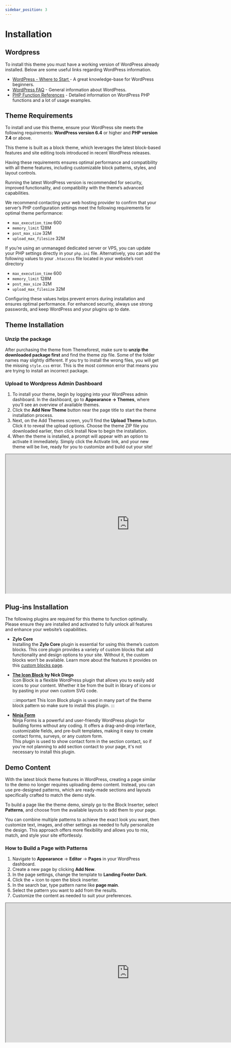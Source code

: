 ```yaml
---
sidebar_position: 3
---
```

# Installation

## Wordpress

To install this theme you must have a working version of WordPress already installed. Below are some useful links regarding WordPress information.

- [WordPress - Where to Start ](https://wordpress.org/documentation/category/where-to-start/) - A great knowledge-base for WordPress beginners.
- [WordPress FAQ](http://codex.wordpress.org/FAQ_New_To_WordPress) - General information about WordPress.
- [PHP Function References](http://codex.wordpress.org/Function_Reference) - Detailed information on WordPress PHP functions and a lot of usage examples.

## Theme Requirements
To install and use this theme, ensure your WordPress site meets the following requirements: **WordPress version 6.4** or higher and **PHP version 7.4** or above. 

This theme is built as a block theme, which leverages the latest block-based features and site editing tools introduced in recent WordPress releases.

Having these requirements ensures optimal performance and compatibility with all theme features, including customizable block patterns, styles, and layout controls. 

Running the latest WordPress version is recommended for security, improved functionality, and compatibility with the theme’s advanced capabilities.

We recommend contacting your web hosting provider to confirm that your server’s PHP configuration settings meet the following requirements for optimal theme performance:

- `max_execution_time` 600
- `memory_limit` 128M
- `post_max_size` 32M
- `upload_max_filesize` 32M


If you’re using an unmanaged dedicated server or VPS, you can update your PHP settings directly in your `php.ini` file. Alternatively, you can add the following values to your `.htaccess` file located in your website’s root directory

- `max_execution_time` 600
- `memory_limit` 128M
- `post_max_size` 32M
- `upload_max_filesize` 32M

Configuring these values helps prevent errors during installation and ensures optimal performance. For enhanced security, always use strong passwords, and keep WordPress and your plugins up to date.

## Theme Installation

### Unzip the package
After purchasing the theme from Themeforest, make sure to **unzip the downloaded package first** and find the theme zip file. Some of the folder names may slightly different.
If you try to install the wrong files, you will get the missing `style.css` error. This is the most common error that means you are trying to install an incorrect package.


### Upload to Wordpress Admin Dashboard
1. To install your theme, begin by logging into your WordPress admin dashboard. In the dashboard, go to **Appearance → Themes**, where you’ll see an overview of available themes. 
2. Click the **Add New Theme** button near the page title to start the theme installation process. 
3. Next, on the Add Themes screen, you’ll find the **Upload Theme** button. Click it to reveal the upload options. Choose the theme ZIP file you downloaded earlier, then click Install Now to begin the installation.
4. When the theme is installed, a prompt will appear with an option to activate it immediately. Simply click the Activate link, and your new theme will be live, ready for you to customize and build out your site!


<iframe src="https://drive.google.com/file/d/1NubqWIHfJVri-wtNgslBQdCae-r3iAo_/preview" width="800" height="450" allow="autoplay"></iframe>

## Plug-ins Installation

The following plugins are required for this theme to function optimally. Please ensure they are installed and activated to fully unlock all features and enhance your website’s capabilities.
- **Zylo Core**<br/>
  Installing the **Zylo Core** plugin is essential for using this theme’s custom blocks. This core plugin provides a variety of custom blocks that add functionality and design options to your site. Without it, the custom blocks won’t be available. Learn more about the features it provides on this [custom blocks page](/docs/category/custom-blocks).


- **[The Icon Block](https://wordpress.org/plugins/icon-block/) by Nick Diego**<br/>
  Icon Block is a flexible WordPress plugin that allows you to easily add icons to your content. Whether it be from the built in library of icons or by pasting in your own custom SVG code.

  :::important
  This Icon Block plugin is used in many part of the theme block pattern so make sure to install this plugin.
  :::


- **[Ninja Form](https://wordpress.org/plugins/ninja-forms/)** <br/>
  Ninja Forms is a powerful and user-friendly WordPress plugin for building forms without any coding. It offers a drag-and-drop interface, customizable fields, and pre-built templates, making it easy to create contact forms, surveys, or any custom form. <br/>
  This plugin is used to show contact form in the section contact, so if you're not planning to add section contact to your page, it's not necessary to install this plugin.

## Demo Content

With the latest block theme features in WordPress, creating a page similar to the demo no longer requires uploading demo content. Instead, you can use pre-designed patterns, which are ready-made sections and layouts specifically crafted to match the demo style. 

To build a page like the theme demo, simply go to the Block Inserter, select **Patterns**, and choose from the available layouts to add them to your page. 

You can combine multiple patterns to achieve the exact look you want, then customize text, images, and other settings as needed to fully personalize the design. This approach offers more flexibility and allows you to mix, match, and style your site effortlessly.

### How to Build a Page with Patterns
1. Navigate to **Appearance** → **Editor** → **Pages** in your WordPress dashboard.
2. Create a new page by clicking **Add New**.
3. In the page settings, change the template to **Landing Footer Dark**.
4. Click the + icon to open the block inserter.
5. In the search bar, type pattern name like **page main**.
6. Select the pattern you want to add from the results.
7. Customize the content as needed to suit your preferences.
<iframe src="https://drive.google.com/file/d/19skc7z3TM7P7t5yfvPs_6ssY7oQZ3QEc/preview" width="800" height="450" allow="autoplay"></iframe>